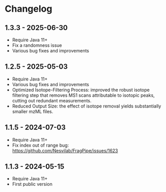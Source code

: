 # Changelog
## 1.3.3 - 2025-06-30
- Require Java 11+
- Fix a randomness issue
- Various bug fixes and improvements


## 1.2.5 - 2025-05-03
- Require Java 11+
- Various bug fixes and improvements
- Optimized Isotope-Filtering Process: improved the robust isotope filtering step that removes MS1 scans attributable to isotopic peaks, cutting out redundant measurements.
- Reduced Output Size: the effect of isotope removal yields substantially smaller mzML files.

## 1.1.5 - 2024-07-03
- Require Java 11+
-  Fix index out of range bug: https://github.com/Nesvilab/FragPipe/issues/1623

## 1.1.3 - 2024-05-15
- Require Java 11+
- First public version
